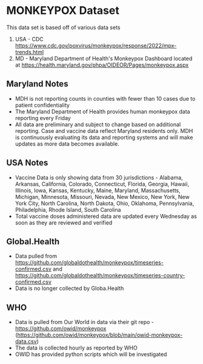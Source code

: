 # MONKEYPOX Dataset

This data set is based off of various data sets

1. USA - CDC https://www.cdc.gov/poxvirus/monkeypox/response/2022/mpx-trends.html
2. MD - Maryland Department of Health's Monkeypox Dashboard located at https://health.maryland.gov/phpa/OIDEOR/Pages/monkeypox.aspx

## Maryland Notes
*  MDH is not reporting counts in counties with fewer than 10 cases due to patient confidentiality
*  The Maryland Department of Health provides human monkeypox data reporting every Friday
*  All data are preliminary and subject to change based on additional reporting. Case and vaccine data reflect Maryland residents only. MDH is continuously evaluating its data and reporting systems and will make updates as more data becomes available.

## USA Notes
* Vaccine Data is only showing data from 30 jurisdictions - Alabama, Arkansas, California, Colorado, Connecticut, Florida, Georgia, Hawaii, Illinois, Iowa, Kansas, Kentucky, Maine, Maryland, Massachusetts, Michigan, Minnesota, Missouri, Nevada, New Mexico, New York, New York City, North Carolina, North Dakota, Ohio, Oklahoma, Pennsylvania, Philadelphia, Rhode Island, South Carolina
* Total vaccine doses administered data are updated every Wednesday as soon as they are reviewed and verified

## Global.Health
* Data pulled from https://github.com/globaldothealth/monkeypox/timeseries-confirmed.csv and https://github.com/globaldothealth/monkeypox/timeseries-country-confirmed.csv
* Data is no longer collected by Globa.Health

## WHO
* Data is pulled from Our World in data via their git repo - https://github.com/owid/monkeypox (https://github.com/owid/monkeypox/blob/main/owid-monkeypox-data.csv)
* The data is collected hourly as reported by WHO
* OWID has provided python scripts which will be investigated
